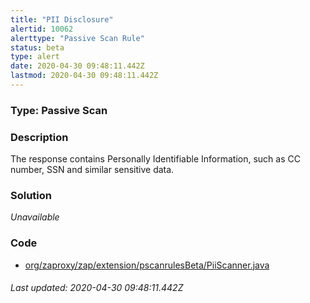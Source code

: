 ```yaml
---
title: "PII Disclosure"
alertid: 10062
alerttype: "Passive Scan Rule"
status: beta
type: alert
date: 2020-04-30 09:48:11.442Z
lastmod: 2020-04-30 09:48:11.442Z
---
```

### Type: Passive Scan

### Description
The response contains Personally Identifiable Information, such as CC number, SSN and similar sensitive data.

### Solution

_Unavailable_

### Code

 * [org/zaproxy/zap/extension/pscanrulesBeta/PiiScanner.java](https://github.com/zaproxy/zap-extensions/blob/master/addOns/pscanrulesBeta/src/main/java/org/zaproxy/zap/extension/pscanrulesBeta/PiiScanner.java)

###### Last updated: 2020-04-30 09:48:11.442Z
